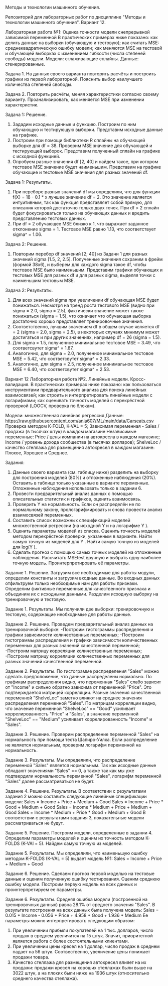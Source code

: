 Методы и технологии машинного обучения.

Репозиторий для лабораторных работ по дисциплине "Методы и технологии машинного обучения".
Вариант 12.

Лабораторная работа №1: Оценка точности модели снепрерывной зависимой переменной
В практических примерах ниже показано:
как делить данные на выборки (обучающую и тестовую);
как считать MSE: среднеквадратическую ошибку модели;
как меняются MSE на тестовой и обучающей выборках с изменением гибкости (числа степеней
свободы) модели.
Модели: сглаживающие сплайны.
Данные: сгенерированные.

Задача 1. На данных своего варианта повторить расчёты и построить графики из первой лабораторной. 
Пояснить выбор наилучшего количества степеней свободы.

Задача 2. Повторить расчёты, меняя характеристики согласно своему варианту. 
Проанализировать, как меняется MSE при изменении характеристик.

Задача 1: Решение.
1. Зададим исходные данные и функцию. Построим по ним обучающую и тестирующую выборки. Представим исходные данные на графике.
2. Построим при помощи библиотеки R сплайны на обучающей выборке для df = 38. Проверим MSE значение для обучающей и тестирующей выборок. Представим полученный сплайн на графике с исходной функцией.
3. Опробуем разные значения df [2, 40] и найдем такое, при котором тестовое MSE значение будет наименьшим. Представим на графике обучающие и тестовые MSE значения для разных значений df.

Задача 1: Результаты.
1. При переборе разных значений df мы определили, что для  функции f(X) = 18 - 0.1 * x лучшее значение df = 2. Это значение является интуитивным, так как функция представляет собой прямую, для описания которой достаточно только двух точек. При df > 2 сплайн будет фокусироваться только на обучающих данных и вредить представлению тестовых данных.
2. При df = 2 обучающее MSE близко к 1, что выражает заданное отклонение sigma = 1. Тестовое MSE равно 1.13, что соответствует sigma^ = 1.06.

Задача 2: Решение.
1. Повторим перебор df значений [2; 40] из Задачи 1 для разных значений sigma [1.5, 2, 2.5]. Полученные значения сохраним в фрейм (формой 38x6), и выберем для каждого sigma такое df, чтобы тестовое MSE было наименьшим. Представим графики обучающих и тестовых MSE для разных df и для разных sigma, выделяя точки с наименьшим тестовым MSE.

Задача 2: Результаты.
1. Для всех значений sigma при увеличении df обучающая MSE будет понижаться. Несмотря на тренд роста тестового MSE (видно при sigma = 2.0, sigma = 2.5), фактически значение может также понижаться (sigma = 1.5), что означает что обучающая выборка достаточно хорошо представляет тренировочные значения.
2. Соответственно, лучшим значением df в общем случае является df = 2 (sigma = 2.0, sigma = 2.5), в некоторых случаях минимум может достигаться и при других значениях, например df = 26 (sigma = 1.5).
3. Для sigma = 1.5, полученное минимальное тестовое MSE = 3.49, что соответсвутет sigma^ = 1.87.
4. Аналогично, для sigma = 2.0, полученное минимальное тестовое MSE = 5.42, что соответсвутет sigma^ = 2.33.
4. Аналогично, для sigma = 2.5, полученное минимальное тестовое MSE = 6.40, что соответсвутет sigma^ = 2.53.



Вариант 12 Лабораторная работа №2. Линейные модели. Кросс-валидация.
В практических примерах ниже показано:
как пользоваться инструментами предварительного анализа для поиска линейных взаимосвязей;
как строить и интерпретировать линейные модели с логарифмами;
как оценивать точность моделей с перекрёстной проверкой (LOOCV, проверка по блокам).

Модели: множественная линейная регрессия
Данные: https://raw.githubusercontent.com/ania607/ML/main/data/Carseats.csv
Проверка методом K-FOLD, K-VAL = 5;
Зависимая переменная - Sales / продажа (в тысячах штук) в каждом магазине
Независимые переменные:
Price / цены компании на автокресла в каждом магазине;
Income / уровень дохода сообщества (в тысячах долларов);
ShelveLoc / качество стеллажа для размещения автокресел в каждом магазине: Плохое, Хорошее и Среднее.

Задания:
1. Данные своего варианта (см. таблицу ниже) разделить на выборку для построения моделей (80%) и отложенные наблюдения (20%). Оставить в таблице только указанные в варианте переменные. Отложенные наблюдения использовать только в задании 6.
2. Провести предварительный анализ данных с помощью описательных статистик и графиков, оценить взаимосвязь.
3. Проверить Y на нормальность. Если он распределён не по нормальному закону, прологарифмировать и снова провести анализ взаимосвязей переменных.
4. Составить список возможных спецификаций моделей множественной регрессии (на исходной Y и на логарифме Y ).
5. Оценить параметры моделей из списка. Оценить точность моделей методом перекрёстной проверки, указанным в варианте. Найти самую точную из моделей для Y . Найти самую точную из моделей для log(Y ).
6. Сделать прогноз с помощью самых точных моделей на отложенные наблюдения. Рассчитать MSEtest вручную и выбрать одну наиболее точную модель. Проинтерпретировать её параметры.

Задание 1. Решение.
Загрузим все необходимые для работы модули, определим константы и загрузим входные данные. Во входных данных отфильтруем только необходимые нам для работы признаки.
Определим фиктивные переменные для качественного признака и объединим их с исходными данными.
Разделим исходную выборку на тренировочную и тестовую.

Задание 1. Результаты.
Мы получили две выборки: тренировочную и тестовую, содержащие необходимые для работы данные.

Задание 2. Решение.
Проведем предварительный анализ данных на тренировочной выборке:
-Построим гистограммы распределения и графики зависимости количественных переменных;
-Построим гистограммы распределения и графики зависимости количественных переменных для разных значений качественной переменной;
-Построим матрицу корреляции количественных переменных;
-Построим матрицу корреляции количественных переменных для разных значений качественной переменной.

Задание 2. Результаты.
По гистограмме распределения "Sales" можно сделать предположение, что данные распределены нормально.
По графикам распределения видно, что переменная "Sales" слабо зависит от "Income" и сильно обратно зависима от переменной "Price". Это подтверждается матрицей корреляции.
Разные значения качественной переменной "ShelveLoc" заметно влияют на среднее значения распределения переменной "Sales".
По матрицам корреляции видно, что значение переменной "ShelveLoc" == "Good" усиливает коррелированность "Price" и "Sales", а значение переменной "ShelveLoc" == "Medium" усиливает коррелированность "Income" и "Sales".

Задание 3. Решение.
Проверим распределение переменной "Sales" на нормальность при помощи теста Шапиро-Уилка. Если распределение не является нормальным, проверим логарифм переменной на нормальность.

Задание 3. Результаты.
Мы определили, что распределение переменной "Sales" является нормальным.
Так как исходные данные обладают значениями "Sales" == 0, а также так как мы уже подтвердили нормальность переменной "Sales", логарифм переменной "Sales" далее рассматриваться не будет.

Задание 4. Решение. Результаты.
В соответствии с результатами задания 2 можно составить следующие линейные спецификации модели:
Sales = Income + Price + Medium + Good
Sales = Income + Price * Good + Medium + Good
Sales = Income * Medium + Price + Medium + Good
Sales = Income * Medium + Price * Good + Medium + Good
В соответствии с результатами задания 3, показательные модели рассматриваться не будут.

Задание 5. Решение.
Построим модели, определенные в задании 4.
Определим параметры моделей и оценим их точность методом K-FOLDS (K-VAl = 5).
Найдем самую точную из моделей.

Задание 5. Результаты.
Мы определили, что наименьшую ошибку методом K-FOLDS (K-VAL = 5) выдает модель №1:
Sales = Income + Price + Medium + Good

Задание 6. Решение.
Сделаем прогноз первой моделью на тестовые данные и оценим полученную ошибку тестирования. Оценим среднюю ошибку модели.
Построим первую модель на всех данных и проинтерпретируем ее параметры.

Задание 6. Результаты.
Средняя ошибка модели (построенной на тренировочных данных) равна 28.1% от среднего значения "Sales".
В результате построения на всех данных была получена модель:
Sales = 0.015 * Income - 0.056 * Price + 4.958 * Good + 1.936 * Medium
Ее параметры можно интерпретировать следующим образом:
1. При увеличении прибыли покупателей на 1 тыс. долларов, число продаж в среднем увеличится на 15 штук. Значит, приоритетной является работа с более состоятельными клиентами.
2. При увеличении цены кресел на 1 доллар, число продаж в среднем падает на 56 штук. Соотвественно, увеличение цены понижает продажи товара.
3. Качество стеллажа для размещения автокресел влияет на их продажи: продажи кресел на хороших стеллажах были выше на 3022 штук, а на плохих были ниже на 1936 штук (относительно среднего качества стеллажа).

